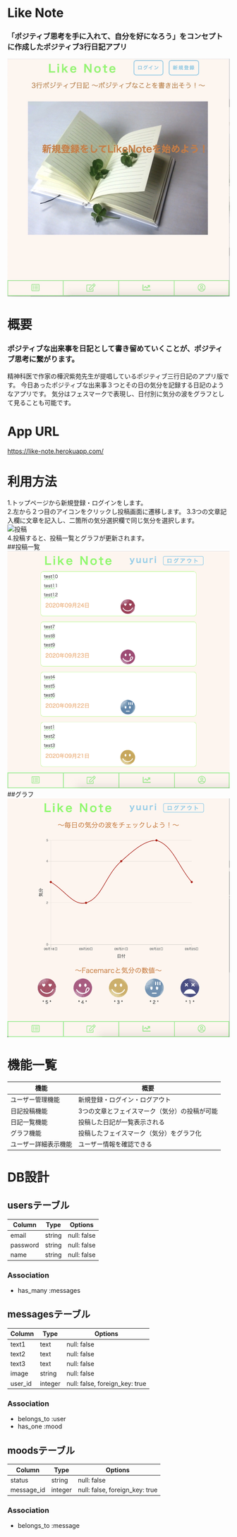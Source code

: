 # Like Note
### 「ポジティブ思考を手に入れて、自分を好になろう」をコンセプトに作成したポジティブ3行日記アプリ

![トップページ](app_main.jpg)

# 概要

### ポジティブな出来事を日記として書き留めていくことが、ポジティブ思考に繋がります。

精神科医で作家の樺沢紫苑先生が提唱しているポジティブ三行日記のアプリ版です。
今日あったポジティブな出来事３つとその日の気分を記録する日記のようなアプリです。
気分はフェスマークで表現し、日付別に気分の波をグラフとして見ることも可能です。

# App URL
 https://like-note.herokuapp.com/
 
# 利用方法
1.トップページから新規登録・ログインをします。  
2.左から２つ目のアイコンをクリックし投稿画面に遷移します。 
3.3つの文章記入欄に文章を記入し、二箇所の気分選択欄で同じ気分を選択します。  
![投稿](app_new.ppg)  
4.投稿すると、投稿一覧とグラフが更新されます。  
##投稿一覧
![投稿一覧](app_index.png)  
##グラフ
![グラフ](chart.png)  

# 機能一覧
|機能|概要|
|------|----|
|ユーザー管理機能|新規登録・ログイン・ログアウト|
|日記投稿機能|3つの文章とフェイスマーク（気分）の投稿が可能|
|日記一覧機能|投稿した日記が一覧表示される|
|グラフ機能|投稿したフェイスマーク（気分）をグラフ化|
|ユーザー詳細表示機能|ユーザー情報を確認できる|

# DB設計

## usersテーブル
|Column|Type|Options|
|------|----|-------|
|email|string|null: false|
|password|string|null: false|
|name|string|null: false|
### Association
- has_many :messages

## messagesテーブル
|Column|Type|Options|
|------|----|-------|
|text1|text|null: false|
|text2|text|null: false|
|text3|text|null: false|
|image|string|null: false|
|user_id|integer|null: false, foreign_key: true|
### Association
- belongs_to :user
- has_one :mood

## moodsテーブル
|Column|Type|Options|
|------|----|-------|
|status|string|null: false|
|message_id|integer|null: false, foreign_key: true|
### Association
- belongs_to :message
